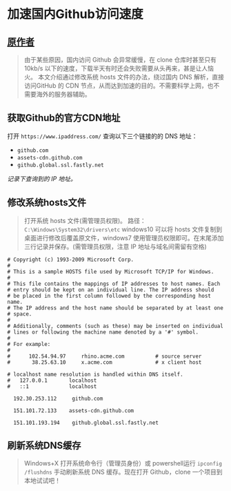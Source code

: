 # 加速国内Github访问速度

## [原作者](https://bestzuo.cn/posts/497652030.html)

>由于某些原因，国内访问 Github 会异常缓慢，在 clone 仓库时甚至只有 10kb/s 以下的速度，下载半天有时还会失败需要从头再来，甚是让人恼火。 本文介绍通过修改系统 hosts 文件的办法，绕过国内 DNS 解析，直接访问GitHub 的 CDN 节点，从而达到加速的目的。不需要科学上网，也不需要海外的服务器辅助。

## 获取Github的官方CDN地址

打开 `https://www.ipaddress.com/` 查询以下三个链接的的 DNS 地址：

+ `github.com`
+ `assets-cdn.github.com`
+ `github.global.ssl.fastly.net`

*记录下查询到的 IP 地址。*

## 修改系统hosts文件

>打开系统 hosts 文件(需管理员权限)。 路径： `C:\Windows\System32\drivers\etc` windows10 可以将 hosts 文件复制到桌面进行修改后覆盖原文件，windows7 使用管理员权限即可。在末尾添加三行记录并保存。(需管理员权限，注意 IP 地址与域名间需留有空格)

```text
# Copyright (c) 1993-2009 Microsoft Corp.
#
# This is a sample HOSTS file used by Microsoft TCP/IP for Windows.
#
# This file contains the mappings of IP addresses to host names. Each
# entry should be kept on an individual line. The IP address should
# be placed in the first column followed by the corresponding host name.
# The IP address and the host name should be separated by at least one
# space.
#
# Additionally, comments (such as these) may be inserted on individual
# lines or following the machine name denoted by a '#' symbol.
#
# For example:
#
#      102.54.94.97     rhino.acme.com          # source server
#       38.25.63.10     x.acme.com              # x client host

# localhost name resolution is handled within DNS itself.
#   127.0.0.1       localhost
#   ::1             localhost

  192.30.253.112     github.com

  151.101.72.133    assets-cdn.github.com

  151.101.193.194    github.global.ssl.fastly.net
```

## 刷新系统DNS缓存

>Windows+X 打开系统命令行（管理员身份）或 powershell运行 `ipconfig /flushdns` 手动刷新系统 DNS 缓存。现在打开 Github，clone 一个项目到本地试试吧！
